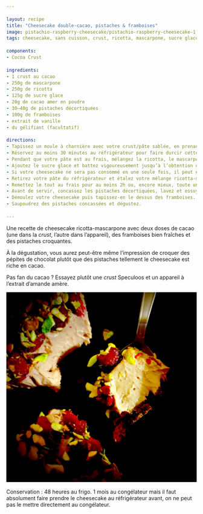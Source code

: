 ```yaml
---

layout: recipe
title: "Cheesecake double-cacao, pistaches & framboises"
image: pistachio-raspberry-cheesecake/pistachio-raspberry-cheesecake-1.jpg
tags: cheesecake, sans cuisson, crust, ricotta, mascarpone, sucre glace, sans four

components:
- Cocoa Crust

ingredients:
- 1 crust au cacao
- 250g de mascarpone
- 250g de ricotta
- 125g de sucre glace
- 20g de cacao amer en poudre
- 30–40g de pistaches décortiquées
- 100g de framboises
- extrait de vanille
- du gélifiant (facultatif)

directions:
- Tapissez un moule à charnière avec votre crust/pâte sablée, en prenant bien soin de la presser et tasser pour que celle-ci soit compacte et solide après refroidissement.
- Réservez au moins 30 minutes au réfrigérateur pour faire durcir cette base.
- Pendant que votre pâte est au frais, mélangez la ricotta, le mascarpone, et la cacao amer en poudre jusqu’à sa complète intégration. 
- Ajoutez le sucre glace et battez vigoureusement jusqu’à l’obtention d’un appareil bien lisse et aérien.
- Si votre cheesecake ne sera pas consommé en une seule fois, il peut être utile d’ajouter un gélifiant pour assurer sa tenue une fois démoulé, surtout qu’on va ajouter du poids par dessus.
- Retirez votre pâte du réfrigérateur et étalez votre mélange ricotta-mascarpone sur la pâte.
- Remettez le tout au frais pour au moins 2h ou, encore mieux, toute une nuit.
- Avant de servir, concassez les pistaches décortiquées, lavez et essuyez vos framboises
- Démoulez votre cheesecake puis tapissez-en le dessus des framboises. 
- Saupoudrez des pistaches concassées et dégustez.

---
```


Une recette de cheesecake ricotta-mascarpone avec deux doses de cacao (une dans la <i lang="en">crust</i>, l’autre dans l’appareil), des framboises bien fraîches et des pistaches croquantes.

À la dégustation, vous aurez peut-être même l’impression de croquer des pépites de chocolat plutôt que des pistaches tellement le cheesecake est riche en cacao.

Pas fan du cacao&nbsp;? Essayez plutôt une <i lang="en">crust</i> Speculoos et un appareil à l’extrait d’amande amère.

![Un fond de tarte friable et riche en cacao, un appareil vanille-cacao bien onctueux, des framboises qui se dégorgent sous la dent et des pistaches pour amener du croquant.](../images/pistachio-raspberry-cheesecake/pistachio-raspberry-cheesecake-2.jpg)

Conservation&nbsp;: 48 heures au frigo. 1 mois au congélateur mais il faut absolument faire prendre le cheesecake au réfrigérateur avant, on ne peut pas le mettre directement au congélateur.